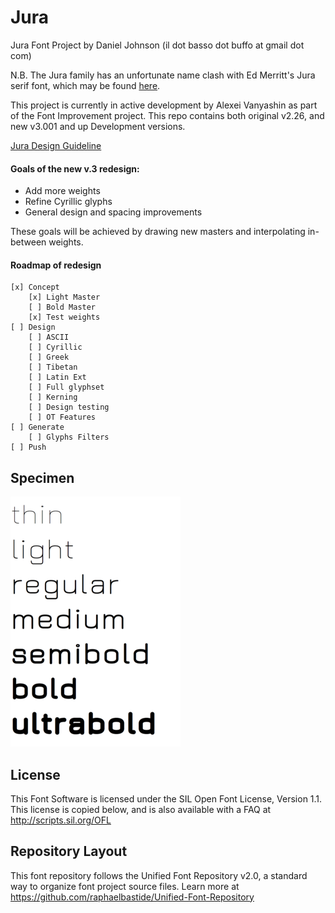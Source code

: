 # Jura

Jura Font Project by Daniel Johnson (il dot basso dot buffo at gmail dot com)

N.B. The Jura family has an unfortunate name clash with Ed Merritt's Jura serif font,
which may be found [here](http://www.tenbytwenty.com/products/typefaces/jura).

This project is currently in active development by Alexei Vanyashin as part of the Font Improvement project.
This repo contains both original v2.26, and new v3.001 and up Development versions. 

[Jura Design Guideline](documentation/v3.001design-guide.md)

#### Goals of the new v.3 redesign:

- Add more weights
- Refine Cyrillic glyphs
- General design and spacing improvements

These goals will be achieved by drawing new masters and interpolating in-between weights. 

#### Roadmap of redesign

	[x] Concept
		[x] Light Master
		[ ] Bold Master
		[x] Test weights
	[ ] Design
		[ ] ASCII
		[ ] Cyrillic
		[ ] Greek
		[ ] Tibetan
		[ ] Latin Ext 
		[ ] Full glyphset
		[ ] Kerning
		[ ] Design testing
		[ ] OT Features
	[ ] Generate
		[ ] Glyphs Filters
	[ ] Push

## Specimen

![Jura dev01](documentation/images/jura-dev01.png)

## License

This Font Software is licensed under the SIL Open Font License, Version 1.1. 
This license is copied below, and is also available with a FAQ at 
http://scripts.sil.org/OFL

## Repository Layout

This font repository follows the Unified Font Repository v2.0, 
a standard way to organize font project source files. Learn more at 
https://github.com/raphaelbastide/Unified-Font-Repository

